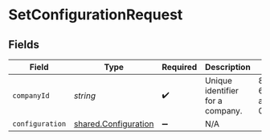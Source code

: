 # SetConfigurationRequest


## Fields

| Field                                                               | Type                                                                | Required                                                            | Description                                                         | Example                                                             |
| ------------------------------------------------------------------- | ------------------------------------------------------------------- | ------------------------------------------------------------------- | ------------------------------------------------------------------- | ------------------------------------------------------------------- |
| `companyId`                                                         | *string*                                                            | :heavy_check_mark:                                                  | Unique identifier for a company.                                    | 8a210b68-6988-11ed-a1eb-0242ac120002                                |
| `configuration`                                                     | [shared.Configuration](../../../sdk/models/shared/configuration.md) | :heavy_minus_sign:                                                  | N/A                                                                 |                                                                     |